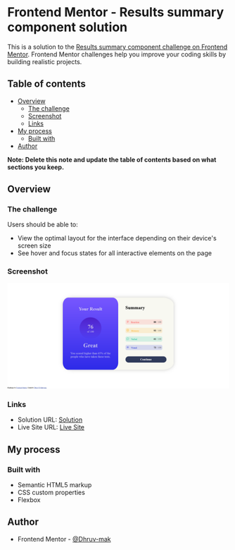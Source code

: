 # Frontend Mentor - Results summary component solution

This is a solution to the [Results summary component challenge on Frontend Mentor](https://www.frontendmentor.io/challenges/results-summary-component-CE_K6s0maV). Frontend Mentor challenges help you improve your coding skills by building realistic projects. 

## Table of contents

- [Overview](#overview)
  - [The challenge](#the-challenge)
  - [Screenshot](#screenshot)
  - [Links](#links)
- [My process](#my-process)
  - [Built with](#built-with)
- [Author](#author)

**Note: Delete this note and update the table of contents based on what sections you keep.**

## Overview

### The challenge

Users should be able to:

- View the optimal layout for the interface depending on their device's screen size
- See hover and focus states for all interactive elements on the page

### Screenshot

![](./assets/images/result_summary_ss.png)

### Links

- Solution URL: [Solution](https://github.com/Dhruv-mak/Result_summary_component)
- Live Site URL: [Live Site](https://dhruv-mak.github.io/Result_summary_component/)

## My process

### Built with

- Semantic HTML5 markup
- CSS custom properties
- Flexbox

## Author

- Frontend Mentor - [@Dhruv-mak](https://www.frontendmentor.io/profile/Dhruv-mak)
